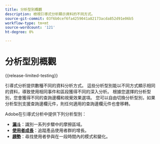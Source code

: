```yaml
---
title: 分析型別概觀
description: 檢視引導式分析顯示資料的不同方式。
source-git-commit: 03f6b0cef6fa4259041a82173acda852d91e06b5
workflow-type: tm+mt
source-wordcount: '121'
ht-degree: 0%

---
```


# 分析型別概觀

{{release-limited-testing}}

引導式分析提供數種不同的資料分析方式。 這些分析型別能以不同方式顯示相同的資料，導致使用相同事件和區段獲得不同的深入分析。 根據您選擇的分析型別，您會獲得不同的查詢邊欄和視覺效果選項。 您可以自由切換分析型別，如果分析型別支援查詢邊欄元件，則任何適用的查詢邊欄元件也會移轉。

Adobe在引導式分析中提供下列分析型別：

* **[漏斗](funnel.md)**：識別一系列步驟中的摩擦區域。
* **[使用者成長](user-growth.md)**：追蹤產品使用者群的增長。
* **[趨勢](trends.md)**：尋找使用者參與在一段時間內的模式和變化。

